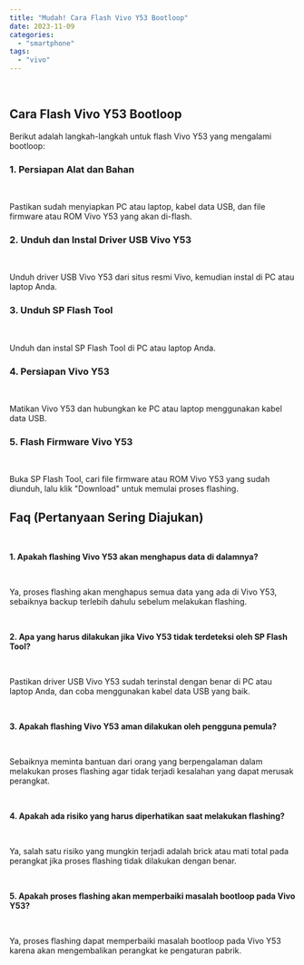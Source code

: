 ```yaml
---
title: "Mudah! Cara Flash Vivo Y53 Bootloop"
date: 2023-11-09
categories: 
  - "smartphone"
tags: 
  - "vivo"
---
```


 

## Cara Flash Vivo Y53 Bootloop

Berikut adalah langkah-langkah untuk flash Vivo Y53 yang mengalami bootloop:

### 1\. Persiapan Alat dan Bahan

 

Pastikan sudah menyiapkan PC atau laptop, kabel data USB, dan file firmware atau ROM Vivo Y53 yang akan di-flash.

### 2\. Unduh dan Instal Driver USB Vivo Y53

 

Unduh driver USB Vivo Y53 dari situs resmi Vivo, kemudian instal di PC atau laptop Anda.

### 3\. Unduh SP Flash Tool

 

Unduh dan instal SP Flash Tool di PC atau laptop Anda.

### 4\. Persiapan Vivo Y53

 

Matikan Vivo Y53 dan hubungkan ke PC atau laptop menggunakan kabel data USB.

### 5\. Flash Firmware Vivo Y53

 

Buka SP Flash Tool, cari file firmware atau ROM Vivo Y53 yang sudah diunduh, lalu klik "Download" untuk memulai proses flashing.

## Faq (Pertanyaan Sering Diajukan)

 

**1\. Apakah flashing Vivo Y53 akan menghapus data di dalamnya?**

 

Ya, proses flashing akan menghapus semua data yang ada di Vivo Y53, sebaiknya backup terlebih dahulu sebelum melakukan flashing.

 

**2\. Apa yang harus dilakukan jika Vivo Y53 tidak terdeteksi oleh SP Flash Tool?**

 

Pastikan driver USB Vivo Y53 sudah terinstal dengan benar di PC atau laptop Anda, dan coba menggunakan kabel data USB yang baik.

 

**3\. Apakah flashing Vivo Y53 aman dilakukan oleh pengguna pemula?**

 

Sebaiknya meminta bantuan dari orang yang berpengalaman dalam melakukan proses flashing agar tidak terjadi kesalahan yang dapat merusak perangkat.

 

**4\. Apakah ada risiko yang harus diperhatikan saat melakukan flashing?**

 

Ya, salah satu risiko yang mungkin terjadi adalah brick atau mati total pada perangkat jika proses flashing tidak dilakukan dengan benar.

 

**5\. Apakah proses flashing akan memperbaiki masalah bootloop pada Vivo Y53?**

 

Ya, proses flashing dapat memperbaiki masalah bootloop pada Vivo Y53 karena akan mengembalikan perangkat ke pengaturan pabrik.

